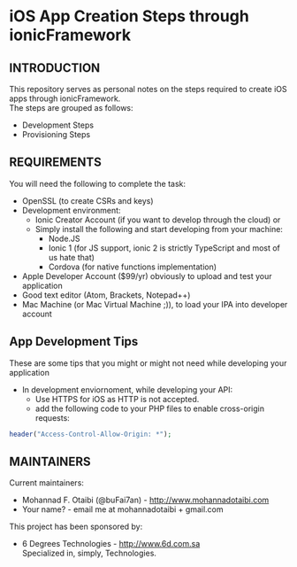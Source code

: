 # iOS App Creation Steps through ionicFramework

## INTRODUCTION
This repository serves as personal notes on the steps required to create iOS
apps through ionicFramework.  
The steps are grouped as follows:
 * Development Steps
 * Provisioning Steps


## REQUIREMENTS
You will need the following to complete the task:
  * OpenSSL (to create CSRs and keys)
  * Development environment:
      * Ionic Creator Account (if you want to develop through the cloud) or
      * Simply install the following and start developing from your machine:
          * Node.JS
          * Ionic 1 (for JS support, ionic 2 is strictly TypeScript and most of us hate that)
          * Cordova (for native functions implementation)
  * Apple Developer Account ($99/yr) obviously to upload and test your application
  * Good text editor (Atom, Brackets, Notepad++)
  * Mac Machine (or Mac Virtual Machine ;)), to load your IPA into developer account




## App Development Tips
These are some tips that you might or might not need while developing your application
* In development enviornoment, while developing your API:
    * Use HTTPS for iOS as HTTP is not accepted.
    * add the following code to your PHP files to enable cross-origin requests:
```PHP
header("Access-Control-Allow-Origin: *");
```


## MAINTAINERS
Current maintainers:
* Mohannad F. Otaibi (@buFai7an) - http://www.mohannadotaibi.com
* Your name? - email me at mohannadotaibi + gmail.com

This project has been sponsored by:
* 6 Degrees Technologies - http://www.6d.com.sa  
  Specialized in, simply, Technologies.

